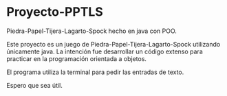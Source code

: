 # Proyecto-PPTLS
Piedra-Papel-Tijera-Lagarto-Spock hecho en java con POO.

Este proyecto es un juego de Piedra-Papel-Tijera-Lagarto-Spock utilizando únicamente java. 
La intención fue desarrollar un código extenso para practicar en la programación orientada a objetos.

El programa utiliza la terminal para pedir las entradas de texto.

Espero que sea útil.
